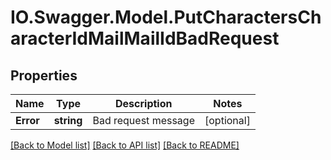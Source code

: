 # IO.Swagger.Model.PutCharactersCharacterIdMailMailIdBadRequest
## Properties

Name | Type | Description | Notes
------------ | ------------- | ------------- | -------------
**Error** | **string** | Bad request message | [optional] 

[[Back to Model list]](../README.md#documentation-for-models) [[Back to API list]](../README.md#documentation-for-api-endpoints) [[Back to README]](../README.md)

